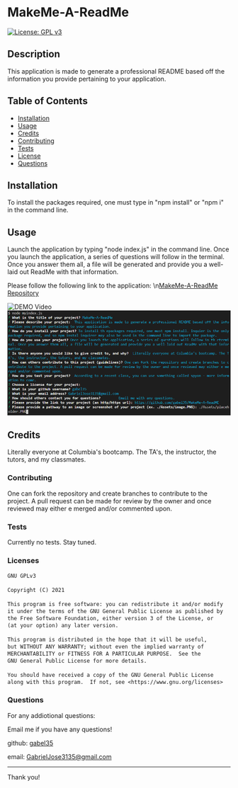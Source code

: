
# MakeMe-A-ReadMe

[![License: GPL v3](https://img.shields.io/badge/License-GPLv3-blue.svg)](https://www.gnu.org/licenses/gpl-3.0)

## Description

This application is made to generate a professional README based off the information you provide pertaining to your application.

## Table of Contents

* [Installation](#installation)
* [Usage](#usage)
* [Credits](#credits)
* [Contributing](#contributing)
* [Tests](#tests)
* [License](#license)
* [Questions](#questions)


## Installation

To install the packages required, one must type in "npm install" or "npm i" in the command line.


## Usage

Launch the application by typing "node index.js" in the command line. Once you launch the application, a series of questions will follow in the terminal. Once you answer them all, a file will be generated and provide you a well-laid out ReadMe with that information.

Please follow the following link to the application:
\n[MakeMe-A-ReadMe Repository](https://github.com/gabel35/MakeMe-A-ReadME)

![DEMO Video](https://drive.google.com/file/d/1JIZL_9-E8x9X9kN1CrCE_ccyIQW9HoWT/view?usp=sharing)  
![MakeMe-A-ReadMe](./Assets/placeholder.PNG)


## Credits

Literally everyone at Columbia's bootcamp. The TA's, the instructor, the tutors, and my classmates.

### Contributing

One can fork the repository and create branches to contribute to the project. A pull request can be made for review by the owner and once reviewed may either e merged and/or commented upon.
        
### Tests

Currently no tests. Stay tuned.
        
### Licenses


    GNU GPLv3

    Copyright (C) 2021  

    This program is free software: you can redistribute it and/or modify
    it under the terms of the GNU General Public License as published by
    the Free Software Foundation, either version 3 of the License, or
    (at your option) any later version.

    This program is distributed in the hope that it will be useful,
    but WITHOUT ANY WARRANTY; without even the implied warranty of
    MERCHANTABILITY or FITNESS FOR A PARTICULAR PURPOSE.  See the
    GNU General Public License for more details.

    You should have received a copy of the GNU General Public License
    along with this program.  If not, see <https://www.gnu.org/licenses>
    

### Questions

For any addiotional questions:

Email me if you have any questions!

github: [gabel35](https://github.com/gabel35)

email: GabrielJose3135@gmail.com
    
-------------

Thank you!

        